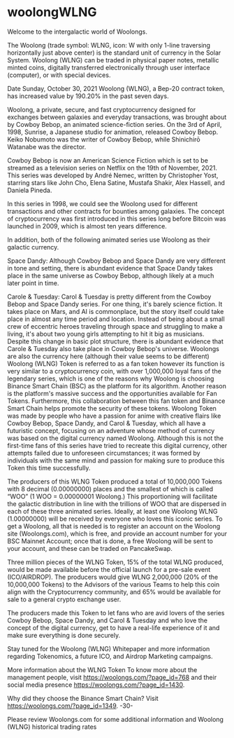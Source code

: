 # woolongWLNG
Welcome to the intergalactic world of Woolongs.

The Woolong (trade symbol: WLNG, icon: W with only 1-line traversing horizontally just above center) is the standard unit of currency in the Solar System. Woolong (WLNG) can be traded in physical paper notes, metallic minted coins, digitally transferred electronically through user interface (computer), or with special devices. 

Date Sunday, October 30, 2021
Woolong (WLNG), a Bep-20 contract token, has increased value by 190.20% in the past seven days.

Woolong, a private, secure, and fast cryptocurrency designed for exchanges between galaxies and everyday transactions, was brought about by Cowboy Bebop, an animated science-fiction series.  On the 3rd of April, 1998, Sunrise, a Japanese studio for animation, released Cowboy Bebop. Keiko Nobumoto was the writer of Cowboy Bebop, while Shinichirō Watanabe was the director.

Cowboy Bebop is now an American Science Fiction which is set to be streamed as a television series on Netflix on the 19th of November, 2021. This series was developed by André Nemec, written by Christopher Yost, starring stars like John Cho, Elena Satine, Mustafa Shakir, Alex Hassell, and Daniela Pineda.

In this series in 1998, we could see the Woolong used for different transactions and other contracts for bounties among galaxies. The concept of cryptocurrency was first introduced in this series long before Bitcoin was launched in 2009, which is almost ten years difference.

In addition, both of the following animated series use Woolong as their galactic currency.

Space Dandy: Although Cowboy Bebop and Space Dandy are very different in tone and setting, there is abundant evidence that Space Dandy takes place in the same universe as Cowboy Bebop, although likely at a much later point in time.

Carole & Tuesday: Carol & Tuesday is pretty different from the Cowboy Bebop and Space Dandy series. For one thing, it's barely science fiction. It takes place on Mars, and AI is commonplace, but the story itself could take place in almost any time period and location. Instead of being about a small crew of eccentric heroes traveling through space and struggling to make a living, it's about two young girls attempting to hit it big as musicians. Despite this change in basic plot structure, there is abundant evidence that Carole & Tuesday also take place in Cowboy Bebop's universe.  Woolongs are also the currency here (although their value seems to be different)
Woolong (WLNG) Token is referred to as a fan token however its function is very similar to a cryptocurrency coin, with over 1,000,000 loyal fans of the legendary series, which is one of the reasons why Woolong is choosing Binance Smart Chain (BSC) as the platform for its algorithm. Another reason is the platform's massive success and the opportunities available for Fan Tokens. Furthermore, this collaboration between this fan token and Binance Smart Chain helps promote the security of these tokens.
Woolong Token was made by people who have a passion for anime with creative flairs like Cowboy Bebop, Space Dandy, and Carol & Tuesday, which all have a futuristic concept, focusing on an adventure whose method of currency was based on the digital currency named Woolong. Although this is not the first-time fans of this series have tried to recreate this digital currency, other attempts failed due to unforeseen circumstances; it was formed by individuals with the same mind and passion for making sure to produce this Token this time successfully.

The producers of this WLNG Token produced a total of 10,000,000 Tokens with 8 decimal (0.00000000) places and the smallest of which is called “WOO” (1 WOO = 0.00000001 Woolong.) This proportioning will facilitate the galactic distribution in line with the trillions of WOO that are dispersed in each of these three animated series.
Ideally, at least one Woolong WLNG (1.00000000) will be received by everyone who loves this iconic series. To get a Woolong, all that is needed is to register an account on the Woolong site (Woolongs.com), which is free, and provide an account number for your BSC Mainnet Account; once that is done, a free Woolong will be sent to your account, and these can be traded on PancakeSwap.

Three million pieces of the WLNG Token, 15% of the total WLNG produced, would be made available before the official launch for a pre-sale event (ICO/AIRDROP). The producers would give  WLNG 2,000,000 (20% of the 10,000,000 Tokens) to the Advisors of the various Teams to help this coin align with the Cryptocurrency community, and 65% would be available for sale to a general crypto exchange user.

The producers made this Token to let fans who are avid lovers of the series Cowboy Bebop, Space Dandy, and Carol & Tuesday and who love the concept of the digital currency, get to have a real-life experience of it and make sure everything is done securely.

Stay tuned for the Woolong (WLNG) Whitepaper and more information regarding Tokenomics, a future ICO, and Airdrop Marketing campaigns.

More information about the WLNG Token
To know more about the management people, visit https://woolongs.com/?page_id=768 and their social media presence https://woolongs.com/?page_id=1430.

Why did they choose the Binance Smart Chain? Visit https://woolongs.com/?page_id=1349.
-30-

Please review Woolongs.com for some additional information and Woolong (WLNG) historical trading rates

